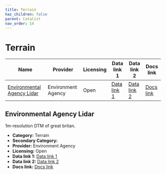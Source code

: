```yaml
---
title: Terrain
has_children: false
parent: Catalist
nav_order: 14
---
```


# Terrain

| Name                                                      | Provider           | Licensing | Data link 1                                           | Data link 2     | Docs link                                                                                                  |
| --------------------------------------------------------- | ------------------ | --------- | ----------------------------------------------------- | --------------- | ---------------------------------------------------------------------------------------------------------- |
| [Environmental Agency Lidar](#environmental-agency-lidar) | Environment Agency | Open      | [Data link 1](https://environment.data.gov.uk/survey) | [Data link 2]() | [Docs link](https://www.data.gov.uk/dataset/f0db0249-f17b-4036-9e65-309148c97ce4/national-lidar-programme) |

## Environmental Agency Lidar

1m-resolution DTM of great britan.

- **Category:** Terrain
- **Secondary Category:** 
- **Provider:** Environment Agency
- **Licensing:** Open
- **Data link 1:** [Data link 1](https://environment.data.gov.uk/survey)
- **Data link 2:** [Data link 2]()
- **Docs link:** [Docs link](https://www.data.gov.uk/dataset/f0db0249-f17b-4036-9e65-309148c97ce4/national-lidar-programme)
